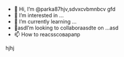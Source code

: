- 👋 Hi, I’m @parka87hjv,sdvxcvbmnbcv gfd
- 👀 I’m interested in ...
- 🌱 I’m currently learning ...
- 💞️asdI’m looking to collaboraasdte on ...asd
- 📫 How to reacsscоварапр
<!---asdxsa
parka87/parka87 is a ✨ speciasal ✨ repository because n,mits `README.md` (this file) appears on your GitHub profile.
You can click thedas Preview link to take a look at your changes.
--->
hjhj
